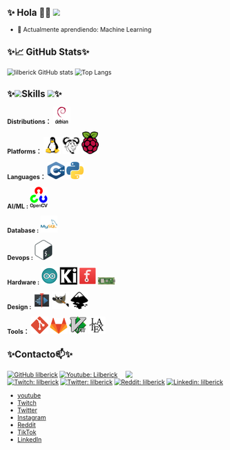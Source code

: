 ## ✨ Hola 👋✨ ![](https://visitor-badge.glitch.me/badge?page_id=lilberick.lilberick)

- 🌱 Actualmente aprendiendo: Machine Learning
<!--- 💬 Pregúntame: Lo que se te ocurra-->

## ✨&#x1f4c8; GitHub Stats✨

![lilberick GitHub stats](https://github-readme-stats.vercel.app/api?username=lilberick&show_icons=true&theme=radical)
![Top Langs](https://github-readme-stats.vercel.app/api/top-langs/?username=lilberick&layout=compact&show_icons=true&theme=radical)

## ✨<img src="https://media.giphy.com/media/VgCDAzcKvsR6OM0uWg/giphy.gif" width="50">Skills <img src="https://media.giphy.com/media/WUlplcMpOCEmTGBtBW/giphy.gif" width="30">✨ 

**Distributions：**
<a href="https://www.debian.org"><code><img src=".img/debian.svg" width="40" /></code></a>

**Platforms：**
<a href="https://www.kernel.org"><code><img src=".img/linux.svg" width="40" /></code></a>
<a href="https://www.gnu.org/software"><code><img src=".img/gnu.svg" width="40"/></code></a>
<a href="https://www.raspberrypi.org"><code><img src=".img/rpi.svg" width="40" /></code></a>
<!--<a href="https://www.microsoft.com/en-us/software-download/windows10"><code><img src=".img/windows.svg" width="40" /></code></a>-->

**Languages：**
<a href="https://www.cplusplus.com/"><code><img src=".img/c++.svg" width="40" height="40"/></code></a>
<a href="https://www.python.org"><code><img src=".img/python.svg" width="40" /></code></a>
<!--<a href="https://www.freecodecamp.org/news/the-c-beginners-handbook/"><code><img src=".img/c.svg" width="40" /></code></a>-->
<!--<a href="https://www.r-project.org"><code><img src=".img/r.svg" width="40" /></code></a>-->
<!--<a href="https://developer.mozilla.org/en-US/docs/Web/JavaScript"><code><img src=".img/javascript.svg" width="40" /></code></a>-->

<!--**Frontend Development :**-->
<!--<a href="https://developer.mozilla.org/en-US/docs/Learn/Getting_started_with_the_web/HTML_basics"><code><img src=".img/html.svg" width="40" /></code></a>-->
<!--<a href="https://developer.mozilla.org/en-US/docs/Learn/CSS"><code><img src=".img/css.svg" width="40" /></code></a>-->
<!--<a href="https://www.gtk.org/"><code><img src=".img/gtk.svg" width="40" /></code></a>-->

<!--**Backend Development :**-->
<!--<a href="https://nodejs.org/en/"><code><img src=".img/node.svg" width="40" /></code></a>-->
<!--<a href="https://www.nginx.com/"><code><img src=".img/nginx.svg" width="40" /></code></a>-->

**AI/ML :**
<a href="https://opencv.org/"><code><img src=".img/opencv.svg" width="40" /></code></a>

**Database :**
<a href="https://www.mysql.com/"><code><img src=".img/mysql.svg" width="40" /></code></a>
<!--<a href="https://www.sqlite.org/index.html"><code><img src=".img/sqlite.svg" width="40" /></code></a>-->
<!--<a href="https://www.postgresql.org/"><code><img src=".img/postgresql.svg" width="40" /></code></a>-->

**Devops :**
<a href="https://www.gnu.org/software/bash/"><code><img src=".img/bash.svg" width="40" /></code></a>
<!--<a href="https://www.docker.com/"><code><img src=".img/docker.svg" width="40" /></code></a>-->

<!--**Framework :**-->
<!--<a href="https://www.djangoproject.com/"><code><img src=".img/django.svg" width="40" /></code></a>-->
<!--<a href="https://flask.palletsprojects.com/en/1.1.x/"><code><img src=".img/flask.svg" width="40" /></code></a>-->

<!--**Testing :**-->
<!--<a href="https://www.selenium.dev/"><code><img src=".img/selenium.svg" width="40" /></code></a>-->

**Hardware :**
<a href="https://www.arduino.cc/"><code><img src=".img/arduino.svg" width="40"/></code></a>
<a href="https://www.kicad.org/"><code><img src=".img/kicad.svg" width="40"/></code></a>
<a href="https://fritzing.org/"><code><img src=".img/fritzing.svg" width="40"/></code></a>
<a href="https://www.raspberrypi.com/products/raspberry-pi-pico/"><code><img src=".img/rpipicow.svg" width="40"/></code></a>

**Design :**
<a href="https://kdenlive.org/en/"><code><img src=".img/kdenlive.svg" width="40" /></code></a>
<a href="https://www.gimp.org/"><code><img src=".img/gimp.svg" width="40" /></code></a>
<a href="https://inkscape.org/"><code><img src=".img/inkscape.svg" width="40" /></code></a>
<!--<a href="https://www.blender.org/"><code><img src=".img/blender.svg" width="40" /></code></a>-->

**Tools：**
<a href="https://git-scm.com"><code><img src=".img/git.svg" width="40" /></code></a>
<a href="https://docs.gitlab.com/runner"><code><img src=".img/gitlab.svg" width="40" /></code></a>
<a href="https://www.vim.org/"><code><img src=".img/vim.svg" width="40" /></code></a>
<a href="https://www.latex-project.org/"><code><img src=".img/latex.svg" width="40" /></code></a>
<!--<a href="https://www.postman.com/"><code><img src=".img/postman.svg" width="40" /></code></a>-->

## ✨Contacto📫✨

<img align='right' src="https://media.giphy.com/media/M9gbBd9nbDrOTu1Mqx/giphy.gif" width="230">

[![GitHub lilberick](https://img.shields.io/github/followers/lilberick?label=follow&style=social)](https://github.com/lilberick)
[![Youtube: Lilberick](https://img.shields.io/youtube/channel/subscribers/UCOMXbEUUXSd8nSHqq6GsdDA?style=social)](https://www.youtube.com/channel/UCOMXbEUUXSd8nSHqq6GsdDA)
[![Twitch: lilberick](https://img.shields.io/twitch/status/lilberick?style=social)](https://www.twitch.tv/lilberick)
[![Twitter: lilberick](https://img.shields.io/twitter/follow/lilberick?style=social)](https://twitter.com/lilberick)
[![Reddit: lilberick](https://img.shields.io/reddit/user-karma/combined/lilberick?style=social)](https://www.reddit.com/user/lilberick)
[![Linkedin: lilberick](https://img.shields.io/badge/-lilberick-blue?style=flat-square&logo=Linkedin&logoColor=white&link=https://www.linkedin.com/in/lilberick-054046207/)](https://www.linkedin.com/in/lilberick-054046207/)

* [youtube](https://www.youtube.com/channel/UCOMXbEUUXSd8nSHqq6GsdDA)
* [Twitch](https://www.twitch.tv/lilberick)
* [Twitter](https://twitter.com/lilberick)
* [Instagram](https://www.instagram.com/lilberick)
* [Reddit](https://www.reddit.com/user/lilberick)
* [TikTok](https://www.tiktok.com/@lilberick)
* [LinkedIn](https://www.linkedin.com/in/lilberick-054046207/)
